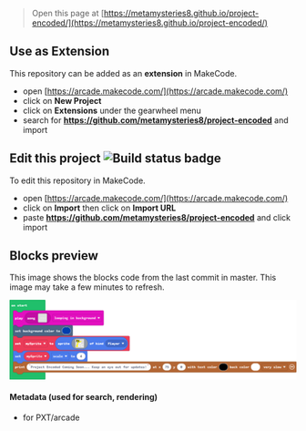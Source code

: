  


> Open this page at [https://metamysteries8.github.io/project-encoded/](https://metamysteries8.github.io/project-encoded/)

## Use as Extension

This repository can be added as an **extension** in MakeCode.

* open [https://arcade.makecode.com/](https://arcade.makecode.com/)
* click on **New Project**
* click on **Extensions** under the gearwheel menu
* search for **https://github.com/metamysteries8/project-encoded** and import

## Edit this project ![Build status badge](https://github.com/metamysteries8/project-encoded/workflows/MakeCode/badge.svg)

To edit this repository in MakeCode.

* open [https://arcade.makecode.com/](https://arcade.makecode.com/)
* click on **Import** then click on **Import URL**
* paste **https://github.com/metamysteries8/project-encoded** and click import

## Blocks preview

This image shows the blocks code from the last commit in master.
This image may take a few minutes to refresh.

![A rendered view of the blocks](https://github.com/metamysteries8/project-encoded/raw/master/.github/makecode/blocks.png)

#### Metadata (used for search, rendering)

* for PXT/arcade
<script src="https://makecode.com/gh-pages-embed.js"></script><script>makeCodeRender("{{ site.makecode.home_url }}", "{{ site.github.owner_name }}/{{ site.github.repository_name }}");</script>
